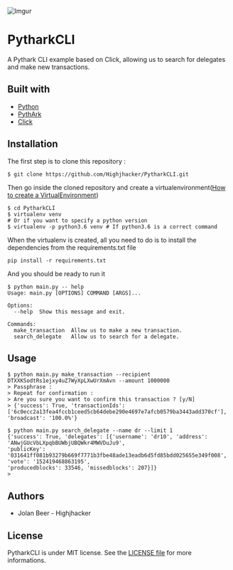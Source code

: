 ![Imgur](https://i.imgur.com/ysh3akS.png)

# PytharkCLI

A Pythark CLI example based on Click, allowing us to search for delegates and make new transactions.


## Built with
- [Python](https://www.python.org/)
- [PythArk](https://github.com/Highjhacker/pythark/)
- [Click](http://click.pocoo.org)

## Installation

The first step is to clone this repository : 
```shell
$ git clone https://github.com/Highjhacker/PytharkCLI.git
```

Then go inside the cloned repository and create a virtualenvironment([How to create a VirtualEnvironment](http://virtualenv.readthedocs.io/en/stable/))
```shell
$ cd PytharkCLI
$ virtualenv venv 
# Or if you want to specify a python version
$ virtualenv -p python3.6 venv # If python3.6 is a correct command
```
When the virtualenv is created, all you need to do is to install the dependencies from the requirements.txt file
```shell
pip install -r requirements.txt
```

And you should be ready to run it
```
$ python main.py -- help
Usage: main.py [OPTIONS] COMMAND [ARGS]...

Options:
  --help  Show this message and exit.

Commands:
  make_transaction  Allow us to make a new transaction.
  search_delegate   Allow us to search for a delegate.

```

## Usage
```shell
$ python main.py make_transaction --recipient DTXXKSodtRs1ejxy4uZ7WyXpLXwUrXmAvn --amount 1000000     
> Passphrase : 
> Repeat for confirmation : 
> Are you sure you want to confirm this transaction ? [y/N]
> {'success': True, 'transactionIds': ['6c0ecc2a13fea4fccb1ceed5cb64debe290e4697e7afcb0579ba3443add370cf'], 'broadcast': '100.0%'}
```

```shell
$ python main.py search_delegate --name dr --limit 1
{'success': True, 'delegates': [{'username': 'dr10', 'address': 'ANwjGUcVbLXpqbBUWbjUBQWkr4MWVDuJu9', 
'publicKey': '031641ff081b93279b669f7771b3fbe48ade13eadb6d5fd85bdd025655e349f008', 'vote': '152419468863195', 
'producedblocks': 33546, 'missedblocks': 207}]}
>
```

## Authors

- Jolan Beer - Highjhacker

## License

PytharkCLI is under MIT license. See the [LICENSE file](https://github.com/Highjhacker/PytharkCLI/blob/master/LICENSE) for more informations.
